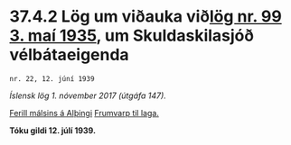 # 37.4.2 Lög um viðauka við[lög nr. 99 3. maí 1935](1935099.md), um Skuldaskilasjóð vélbátaeigenda

`nr. 22, 12. júní 1939`

_Íslensk lög 1. nóvember 2017 (útgáfa 147)._

[Ferill málsins á Alþingi](https://www.althingi.is/thingstorf/thingmalalistar-eftir-thingum/ferill/?ltg=54&mnr=7)
[Frumvarp til laga.](https://www.althingi.is/altext/54/s/pdf/0007.pdf)

**Tóku gildi 12. júlí 1939.**

